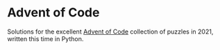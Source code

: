 # Advent of Code

Solutions for the excellent [Advent of Code](https://adventofcode.com/) collection of puzzles in 2021, written this time in Python.

